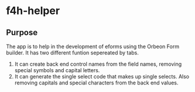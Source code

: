 # f4h-helper
## Purpose 
The app is to help in the development of eforms using the Orbeon Form builder. It has two different funtion sepereated by tabs. 
  1. It can create back end control names from the field names, removing special symbols and capital letters.
  2. It can generate the single select code that makes up single selects. Also removing capitals and special characters from the back end values. 
  
  
